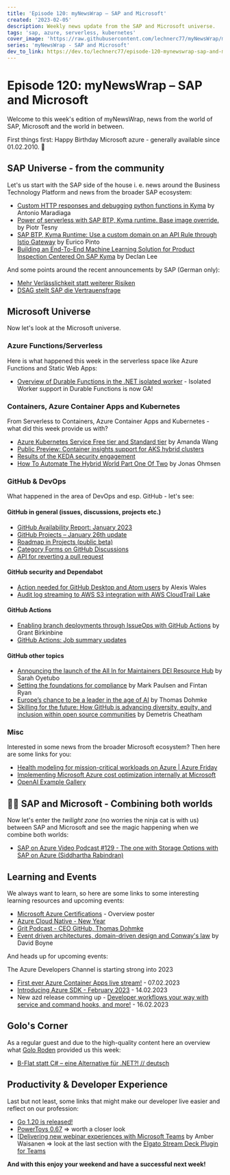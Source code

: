 ```yaml
---
title: 'Episode 120: myNewsWrap – SAP and Microsoft'
created: '2023-02-05'
description: Weekly news update from the SAP and Microsoft universe.
tags: 'sap, azure, serverless, kubernetes'
cover_image: 'https://raw.githubusercontent.com/lechnerc77/myNewsWrap/main/episodes/cover-images/episode120small.png'
series: 'myNewsWrap - SAP and Microsoft'
dev_to_link: https://dev.to/lechnerc77/episode-120-mynewswrap-sap-and-microsoft-5a07
---
```


# Episode 120: myNewsWrap – SAP and Microsoft

Welcome to this week's edition of myNewsWrap, news from the world of SAP, Microsoft and the world in between.

First things first: Happy Birthday Microsoft azure - generally available since 01.02.2010. 🥳

## SAP Universe - from the community

Let's us start with the SAP side of the house i. e. news around the Business Technology Platform and news from the broader SAP ecosystem:

* [Custom HTTP responses and debugging python functions in Kyma](https://blogs.sap.com/2023/01/30/custom-http-responses-and-debugging-python-functions-in-kyma/) by Antonio Maradiaga
* [Power of serverless with SAP BTP, Kyma runtime. Base image override.](https://blogs.sap.com/2023/01/29/power-of-serverless-with-sap-btp-kyma-runtime.-base-image-override./) by Piotr Tesny
* [SAP BTP, Kyma Runtime: Use a custom domain on an API Rule through Istio Gateway](https://blogs.sap.com/2023/01/31/sap-btp-kyma-runtime-use-a-custom-domain-on-an-api-rule-through-istio-gateway/) by Eurico Pinto
* [Building an End-To-End Machine Learning Solution for Product Inspection Centered On SAP Kyma](https://blogs.sap.com/2023/01/31/building-an-end-to-end-machine-learning-solution-for-product-inspection-centered-on-sap-kyma) by Declan Lee

And some points around the recent announcements by SAP (German only):

* [Mehr Verlässlichkeit statt weiterer Risiken](https://dsag.de/presse/dsag-zur-geplanten-staerkung-des-sap-erp-geschaefts/)
* [DSAG stellt SAP die Vertrauensfrage](https://it-onlinemagazin.de/dsag-stellt-sap-die-vertrauensfrage/)

## Microsoft Universe

Now let's look at the Microsoft universe.

### Azure Functions/Serverless

Here is what happened this week in the serverless space like Azure Functions and Static Web Apps:

* [Overview of Durable Functions in the .NET isolated worker](https://learn.microsoft.com/azure/azure-functions/durable/durable-functions-dotnet-isolated-overview) - Isolated Worker support in Durable Functions is now GA!

### Containers, Azure Container Apps and Kubernetes

From Serverless to Containers, Azure Container Apps and Kubernetes - what did this week provide us with?

* [Azure Kubernetes Service Free tier and Standard tier](https://techcommunity.microsoft.com/t5/apps-on-azure-blog/azure-kubernetes-service-free-tier-and-standard-tier/ba-p/3731432) by Amanda Wang
* [Public Preview: Container insights support for AKS hybrid clusters](https://azure.microsoft.com/updates/public-preview-container-insights-support-for-aks-hybrid-clusters/)
* [Results of the KEDA security engagement](https://www.cncf.io/blog/2023/02/02/results-of-the-keda-security-engagement/)
* [How To Automate The Hybrid World Part One Of Two](https://techcommunity.microsoft.com/t5/core-infrastructure-and-security/how-to-automate-the-hybrid-world-part-one-of-two/ba-p/3711753) by Jonas Ohmsen

### GitHub & DevOps

What happened in the area of DevOps and esp. GitHub - let's see:

#### GitHub in general (issues, discussions, projects etc.)

* [GitHub Availability Report: January 2023](https://github.blog/2023-02-01-github-availability-report-january-2023/)
* [GitHub Projects – January 26th update](https://github.blog/changelog/2023-01-26-github-projects-january-26th-update/)
* [Roadmap in Projects (public beta)](https://github.blog/changelog/2023-01-31-roadmap-in-projects-public-beta/)
* [Category Forms on GitHub Discussions](https://github.blog/changelog/2023-02-03-category-forms-on-github-discussions/)
* [API for reverting a pull request](https://github.blog/changelog/2023-01-27-api-for-reverting-a-pull-request/)

#### GitHub security and Dependabot

* [Action needed for GitHub Desktop and Atom users](https://github.blog/2023-01-30-action-needed-for-github-desktop-and-atom-users/) by Alexis Wales
* [Audit log streaming to AWS S3 integration with AWS CloudTrail Lake](https://github.blog/changelog/2023-01-31-audit-log-streaming-to-aws-s3-integration-with-aws-cloudtrail-lake/)

#### GitHub Actions

* [Enabling branch deployments through IssueOps with GitHub Actions](https://github.blog/2023-02-02-enabling-branch-deployments-through-issueops-with-github-actions/) by Grant Birkinbine
* [GitHub Actions: Job summary updates](https://github.blog/changelog/2023-01-31-github-actions-job-summary-updates/)

#### GitHub other topics

* [Announcing the launch of the All In for Maintainers DEI Resource Hub](https://github.blog/2023-02-01-announcing-the-launch-of-the-all-in-for-maintainers-dei-resource-hub/) by Sarah Oyetubo
* [Setting the foundations for compliance](https://twitter.com/github/status/1620151114678018048?s=61&t=THOopdpInVYoNQo9HQ8uwg) by Mark Paulsen and Fintan Ryan
* [Europe’s chance to be a leader in the age of AI](https://github.blog/2023-02-03-europes-chance-to-be-a-leader-in-the-age-of-ai/) by Thomas Dohmke
* [Skilling for the future: How GitHub is advancing diversity, equity, and inclusion within open source communities](https://github.blog/2023-01-31-skilling-for-the-future-how-github-is-advancing-diversity-equity-and-inclusion-within-open-source-communities/) by Demetris Cheatham

### Misc

Interested in some news from the broader Microsoft ecosystem? Then here are some links for you:

* [Health modeling for mission-critical workloads on Azure | Azure Friday](https://youtu.be/9B4oC2J3nXw)
* [Implementing Microsoft Azure cost optimization internally at Microsoft](https://www.microsoft.com/insidetrack/blog/implementing-microsoft-azure-cost-optimization-internally-at-microsoft/)
* [OpenAI Example Gallery](https://platform.openai.com/examples)

## 🐱‍👤 SAP and Microsoft - Combining both worlds

Now let's enter the _twilight zone_ (no worries the ninja cat is with us) between SAP and Microsoft and see the magic happening when we combine both worlds:

* [SAP on Azure Video Podcast #129 - The one with Storage Options with SAP on Azure (Siddhartha Rabindran)](https://youtu.be/f6vln0_Xl0g)

## Learning and Events

We always want to learn, so here are some links to some interesting learning resources and upcoming events:

* [Microsoft Azure Certifications](https://aka.ms/AzureCerts_poster) - Overview poster
* [Azure Cloud Native - New Year](https://azure.github.io/Cloud-Native/New-Year/)
* [Grit Podcast - CEO GitHub, Thomas Dohmke](https://youtu.be/cdbsg1iIoQ4)
* [Event driven architectures, domain-driven design and Conway's law](https://serverlessland.com/event-driven-architecture/visuals/eda-and-conways-law) by David Boyne

And heads up for upcoming events:

The Azure Developers Channel is starting strong into 2023

* [First ever Azure Container Apps live stream!](https://www.youtube.com/live/D4tNmIeoX0c?feature=share) - 07.02.2023
* [Introducing Azure SDK - February 2023](https://www.youtube.com/live/HizG8gMR9WI?feature=share) - 14.02.2023
* New azd release comming up - [Developer workflows your way with service and command hooks, and more!](https://www.youtube.com/live/eN7P9DO0cHo?feature=share) - 16.02.2023

## Golo's Corner

As a regular guest and due to the high-quality content here an overview what [Golo Roden](https://twitter.com/goloroden) provided us this week:

* [B-Flat statt C# – eine Alternative für .NET?! // deutsch](https://youtu.be/0shJmbY5ewU)

## Productivity & Developer Experience

Last but not least, some links that might make our developer live easier and reflect on our profession:

* [Go 1.20 is released!](https://go.dev/blog/go1.20)
* [PowerToys 0.67](https://github.com/microsoft/PowerToys/releases/tag/v0.67.0) => worth a closer look
* [[Delivering new webinar experiences with Microsoft Teams](https://techcommunity.microsoft.com/t5/microsoft-teams-blog/delivering-new-webinar-experiences-with-microsoft-teams/ba-p/3725145) by Amber Waisanen => look at the last section with the [Elgato Stream Deck Plugin for Teams](https://apps.elgato.com/plugins/com.microsoft.teams)

**And with this enjoy your weekend and have a successful next week!**
